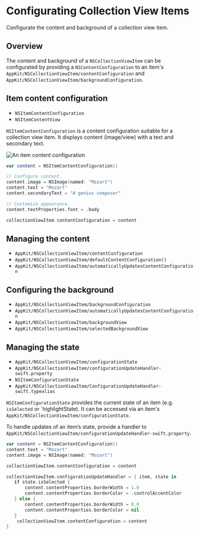 # Configurating Collection View Items

Configurate the content and background of a collection view item.

## Overview

The content and background of a `NSCollectionViewItem` can be configurated by providing a `NSContentConfiguration` to an item's ``AppKit/NSCollectionViewItem/contentConfiguration`` and ``AppKit/NSCollectionViewItem/backgroundConfiguration``.

## Item content configuration

- ``NSItemContentConfiguration``
- ``NSItemContentView``

``NSItemContentConfiguration`` is a content configuration suitable for a collection view item. It displays content (image/view) with a text and secondary text.

![An item content configuration](NSItemContentConfiguration.png)

```swift
var content = NSItemContentConfiguration()

// Configure content.
content.image = NSImage(named: "Mozart")
content.text = "Mozart"
content.secondaryText = "A genius composer"

// Customize appearance.
content.textProperties.font = .body

collectionViewItem.contentConfiguration = content
```

## Managing the content

- ``AppKit/NSCollectionViewItem/contentConfiguration``
- ``AppKit/NSCollectionViewItem/defaultContentConfiguration()``
- ``AppKit/NSCollectionViewItem/automaticallyUpdatesContentConfiguration``

## Configuring the background

- ``AppKit/NSCollectionViewItem/backgroundConfiguration``
- ``AppKit/NSCollectionViewItem/automaticallyUpdatesContentConfiguration``
- ``AppKit/NSCollectionViewItem/backgroundView``
- ``AppKit/NSCollectionViewItem/selectedBackgroundView``

## Managing the state

- ``AppKit/NSCollectionViewItem/configurationState``
- ``AppKit/NSCollectionViewItem/configurationUpdateHandler-swift.property``
- ``NSItemConfigurationState``
- ``AppKit/NSCollectionViewItem/ConfigurationUpdateHandler-swift.typealias``

``NSItemConfigurationState`` provides the current state of an item (e.g. `isSelected` or `highlightState). It can be accessed via an item's ``AppKit/NSCollectionViewItem/configurationState``.


To handle updates of an item’s state, provide a handler to ``AppKit/NSCollectionViewItem/configurationUpdateHandler-swift.property``.

```swift
var content = NSItemContentConfiguration()
content.text = "Mozart"
content.image = NSImage(named: "Mozart")

collectionViewItem.contentConfiguration = content

collectionViewItem.configurationUpdateHandler = { item, state in
   if state.isSelected {
       content.contentProperties.borderWidth = 1.0
       content.contentProperties.borderColor = .controlAccentColor
   } else {
       content.contentProperties.borderWidth = 0.0
       content.contentProperties.borderColor = nil
   }
    collectionViewItem.contentConfiguration = content
}
```
